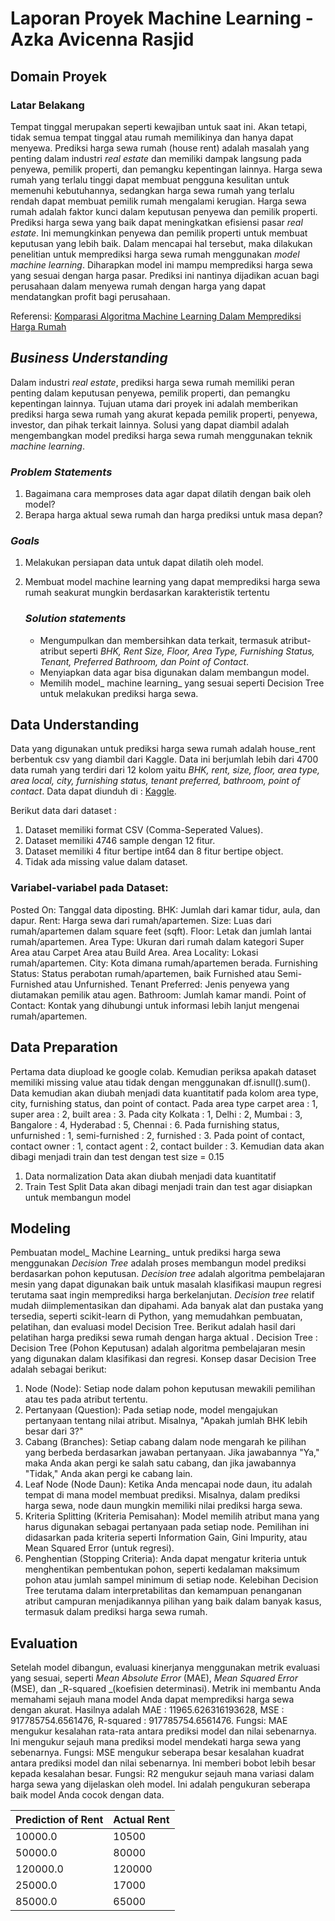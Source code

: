 # Laporan Proyek Machine Learning - Azka Avicenna Rasjid

## Domain Proyek 
  ### Latar Belakang

Tempat tinggal merupakan seperti kewajiban untuk saat ini. Akan tetapi, tidak semua tempat tinggal atau rumah memilikinya dan hanya dapat menyewa. Prediksi harga sewa rumah (house rent) adalah masalah yang penting dalam industri _real estate_ dan memiliki dampak langsung pada penyewa, pemilik properti, dan pemangku kepentingan lainnya. Harga sewa rumah yang terlalu tinggi dapat membuat pengguna kesulitan untuk memenuhi kebutuhannya, sedangkan harga sewa rumah yang terlalu rendah dapat membuat pemilik rumah mengalami kerugian. Harga sewa rumah adalah faktor kunci dalam keputusan penyewa dan pemilik properti.  Prediksi harga sewa yang baik dapat meningkatkan efisiensi pasar _real estate_. Ini memungkinkan penyewa dan pemilik properti untuk membuat keputusan yang lebih baik. Dalam mencapai hal tersebut, maka dilakukan penelitian untuk memprediksi harga sewa rumah menggunakan _model machine learning_. Diharapkan model ini mampu memprediksi harga sewa yang sesuai dengan harga pasar. Prediksi ini nantinya dijadikan acuan bagi perusahaan dalam menyewa rumah dengan harga yang dapat mendatangkan profit bagi perusahaan.
  
Referensi: [Komparasi Algoritma Machine Learning Dalam Memprediksi Harga Rumah](https://ejournal.itn.ac.id/index.php/jati/article/view/6343) 

## _Business Understanding_

Dalam industri _real estate_, prediksi harga sewa rumah memiliki peran penting dalam keputusan penyewa, pemilik properti, dan pemangku kepentingan lainnya. Tujuan utama dari proyek ini adalah memberikan prediksi harga sewa rumah yang akurat kepada pemilik properti, penyewa, investor, dan pihak terkait lainnya. Solusi yang dapat diambil adalah mengembangkan model prediksi harga sewa rumah menggunakan teknik _machine learning_. 

### _Problem Statements_

1. Bagaimana cara memproses data agar dapat dilatih dengan baik oleh model?
2. Berapa harga aktual sewa rumah dan harga prediksi untuk masa depan?

### _Goals_

1. Melakukan persiapan data untuk dapat dilatih oleh model.
2. Membuat model machine learning yang dapat memprediksi harga sewa rumah seakurat mungkin berdasarkan karakteristik tertentu


    ### _Solution statements_
    -  Mengumpulkan dan membersihkan data terkait, termasuk atribut-atribut seperti _BHK, Rent Size, Floor, Area Type, Furnishing Status, Tenant, Preferred Bathroom, dan Point of Contact_.
    -  Menyiapkan data agar bisa digunakan dalam membangun model.
    - Memilih model_ machine learning_ yang sesuai seperti Decision Tree untuk melakukan prediksi harga sewa.

## Data Understanding
Data yang digunakan untuk prediksi harga sewa rumah adalah house_rent berbentuk csv yang diambil dari Kaggle. Data ini berjumlah lebih dari 4700 data rumah yang terdiri dari 12 kolom yaitu _BHK, rent, size, floor, area type, area local, city, furnishing status, tenant preferred, bathroom, point of contact_. Data dapat diunduh di : [Kaggle](https://www.kaggle.com/datasets/iamsouravbanerjee/house-rent-prediction-dataset).

Berikut data dari dataset : 
1. Dataset memiliki format CSV (Comma-Seperated Values).
2. Dataset memiliki 4746 sample dengan 12 fitur.
3. Dataset memiliki 4 fitur bertipe int64 dan 8 fitur bertipe object.
4. Tidak ada missing value dalam dataset.


### Variabel-variabel pada Dataset:
Posted On: Tanggal data diposting.
BHK: Jumlah dari kamar tidur, aula, dan dapur.
Rent: Harga sewa dari rumah/apartemen.
Size: Luas dari rumah/apartemen dalam square feet (sqft).
Floor: Letak dan jumlah lantai rumah/apartemen.
Area Type: Ukuran dari rumah dalam kategori Super Area atau Carpet Area atau Build Area.
Area Locality: Lokasi rumah/apartemen.
City: Kota dimana rumah/apartemen berada.
Furnishing Status: Status perabotan rumah/apartemen, baik Furnished atau Semi-Furnished atau Unfurnished.
Tenant Preferred: Jenis penyewa yang diutamakan pemilik atau agen.
Bathroom: Jumlah kamar mandi.
Point of Contact: Kontak yang dihubungi untuk informasi lebih lanjut mengenai rumah/apartemen.


## Data Preparation
Pertama data diupload ke google colab. Kemudian periksa apakah dataset memiliki missing value atau tidak dengan menggunakan df.isnull().sum(). Data kemudian akan diubah menjadi data kuantitatif pada kolom area type, city, furnishing status, dan point of contact. Pada area type carpet area : 1, super area : 2, built area : 3. Pada city Kolkata : 1, Delhi : 2, Mumbai : 3, Bangalore : 4, Hyderabad : 5, Chennai : 6. Pada furnishing status, unfurnished : 1, semi-furnished : 2, furnished : 3. Pada point of contact, contact owner : 1, contact agent : 2, contact builder : 3. Kemudian data akan dibagi menjadi train dan test dengan test size = 0.15
1. Data normalization
   Data akan diubah menjadi data kuantitatif
2. Train Test Split
   Data akan dibagi menjadi train dan test agar disiapkan untuk membangun model
   
## Modeling
Pembuatan model_ Machine Learning_ untuk prediksi harga sewa menggunakan _Decision Tree_ adalah proses membangun model prediksi berdasarkan pohon keputusan. _Decision tree_ adalah algoritma pembelajaran mesin yang dapat digunakan baik untuk masalah klasifikasi maupun regresi terutama saat ingin memprediksi harga berkelanjutan. _Decision tree_ relatif mudah diimplementasikan dan dipahami. Ada banyak alat dan pustaka yang tersedia, seperti scikit-learn di Python, yang memudahkan pembuatan, pelatihan, dan evaluasi model Decision Tree.
Berikut adalah hasil dari pelatihan harga prediksi sewa rumah dengan harga aktual .
Decision Tree :
Decision Tree (Pohon Keputusan) adalah algoritma pembelajaran mesin yang digunakan dalam klasifikasi dan regresi. Konsep dasar Decision Tree adalah sebagai berikut:
1. Node (Node): Setiap node dalam pohon keputusan mewakili pemilihan atau tes pada atribut tertentu.
2. Pertanyaan (Question): Pada setiap node, model mengajukan pertanyaan tentang nilai atribut. Misalnya, "Apakah jumlah BHK lebih besar dari 3?"
3. Cabang (Branches): Setiap cabang dalam node mengarah ke pilihan yang berbeda berdasarkan jawaban pertanyaan. Jika jawabannya "Ya," maka Anda akan pergi ke salah satu cabang, dan jika jawabannya "Tidak," Anda akan pergi ke cabang lain.
4. Leaf Node (Node Daun): Ketika Anda mencapai node daun, itu adalah tempat di mana model membuat prediksi. Misalnya, dalam prediksi harga sewa, node daun mungkin memiliki nilai prediksi harga sewa.
5. Kriteria Splitting (Kriteria Pemisahan): Model memilih atribut mana yang harus digunakan sebagai pertanyaan pada setiap node. Pemilihan ini didasarkan pada kriteria seperti Information Gain, Gini Impurity, atau Mean Squared Error (untuk regresi).
6. Penghentian (Stopping Criteria): Anda dapat mengatur kriteria untuk menghentikan pembentukan pohon, seperti kedalaman maksimum pohon atau jumlah sampel minimum di setiap node.
Kelebihan Decision Tree terutama dalam interpretabilitas dan kemampuan penanganan atribut campuran menjadikannya pilihan yang baik dalam banyak kasus, termasuk dalam prediksi harga sewa rumah. 
## Evaluation
Setelah model dibangun, evaluasi kinerjanya menggunakan metrik evaluasi yang sesuai, seperti _Mean Absolute Error_ (MAE), _Mean Squared Error_ (MSE), dan _R-squared _(koefisien determinasi). Metrik ini membantu Anda memahami sejauh mana model Anda dapat memprediksi harga sewa dengan akurat. Hasilnya adalah MAE : 11965.626316193628, MSE : 917785754.6561476, R-squared : 917785754.6561476. 
Fungsi: MAE mengukur kesalahan rata-rata antara prediksi model dan nilai sebenarnya. Ini mengukur sejauh mana prediksi model mendekati harga sewa yang sebenarnya.
Fungsi: MSE mengukur seberapa besar kesalahan kuadrat antara prediksi model dan nilai sebenarnya. Ini memberi bobot lebih besar kepada kesalahan besar.
Fungsi: R2 mengukur sejauh mana variasi dalam harga sewa yang dijelaskan oleh model. Ini adalah pengukuran seberapa baik model Anda cocok dengan data.

 | Prediction of Rent | Actual Rent |
  |-------------------|-------------|
  | 10000.0           | 10500       |
  | 50000.0           | 80000       |
  | 120000.0  	      | 120000      |
  | 25000.0   	      | 17000       |
  | 85000.0	  	      | 65000       |
